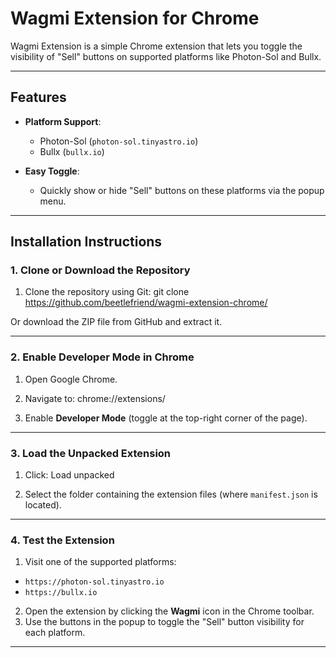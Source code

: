 # Wagmi Extension for Chrome

Wagmi Extension is a simple Chrome extension that lets you toggle the visibility of "Sell" buttons on supported platforms like Photon-Sol and Bullx.

---

## Features

- **Platform Support**:
  - Photon-Sol (`photon-sol.tinyastro.io`)
  - Bullx (`bullx.io`)

- **Easy Toggle**:
  - Quickly show or hide "Sell" buttons on these platforms via the popup menu.

---

## Installation Instructions

### 1. Clone or Download the Repository
1. Clone the repository using Git:  git clone https://github.com/beetlefriend/wagmi-extension-chrome/


Or download the ZIP file from GitHub and extract it.

---

### 2. Enable Developer Mode in Chrome
1. Open Google Chrome.
2. Navigate to: chrome://extensions/

3. Enable **Developer Mode** (toggle at the top-right corner of the page).

---

### 3. Load the Unpacked Extension
1. Click:  Load unpacked

2. Select the folder containing the extension files (where `manifest.json` is located).

---

### 4. Test the Extension
1. Visit one of the supported platforms:
- `https://photon-sol.tinyastro.io`
- `https://bullx.io`
2. Open the extension by clicking the **Wagmi** icon in the Chrome toolbar.
3. Use the buttons in the popup to toggle the "Sell" button visibility for each platform.

---
